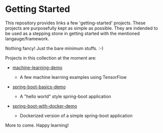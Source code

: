 # Getting Started

This repository provides links a few 'getting-started' projects. These projects are purposefully kept as simple as possible. They are indended to be used as a stepping stone in getting started with the mentioned langauge/framework. 

Nothing fancy! Just the bare minimum stuffs. :-) 

Projects in this collection at the moment are: 

- [machine-learning-demo](https://github.com/bijeshos/machine-learning-demo)
    - A few machine learning examples using TensorFlow

- [spring-boot-basics-demo](https://github.com/bijeshos/spring-boot-basics-demo)
    - A "hello world" style spring-boot application

- [spring-boot-with-docker-demo](https://github.com/bijeshos/spring-boot-with-docker-demo)
    - Dockerized version of a simple spring-boot application


More to come. Happy learning!
